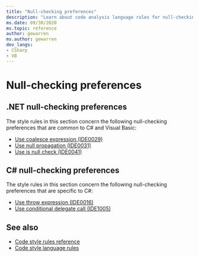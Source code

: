 ```yaml
---
title: "Null-checking preferences"
description: "Learn about code analysis language rules for null-checking preferences"
ms.date: 09/30/2020
ms.topic: reference
author: gewarren
ms.author: gewarren
dev_langs:
- CSharp
- VB
---
```

# Null-checking preferences

## .NET null-checking preferences

The style rules in this section concern the following null-checking preferences that are common to C# and Visual Basic:

- [Use coalesce expression (IDE0029)](ide0029.md)
- [Use null propagation (IDE0031)](ide0031.md)
- [Use is null check (IDE0041)](ide0041.md)

## C# null-checking preferences

The style rules in this section concern the following null-checking preferences that are specific to C#:

- [Use throw expression (IDE0016)](ide0016.md)
- [Use conditional delegate call (IDE1005)](ide1005.md)

## See also

- [Code style rules reference](index.md)
- [Code style language rules](language-rules.md)
